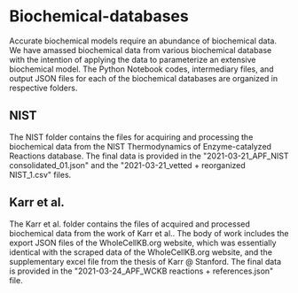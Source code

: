 # Biochemical-databases
Accurate biochemical models require an abundance of biochemical data. We have amassed biochemical data from various biochemical database with the intention of applying the data to parameterize an extensive biochemical model. The Python Notebook codes, intermediary files, and output JSON files for each of the biochemical databases are organized in respective folders.

## NIST
The NIST folder contains the files for acquiring and processing the biochemical data from the NIST Thermodynamics of Enzyme-catalyzed Reactions database. The final data is provided in the "2021-03-21_APF_NIST consolidated_01.json" and the "2021-03-21_vetted + reorganized NIST_1.csv" files.

## Karr et al.
The Karr et al. folder contains the files of acquired and processed biochemical data from the work of Karr et al.. The body of work includes the export JSON files of the WholeCellKB.org website, which was essentially identical with the scraped data of the WholeCellKB.org website, and the supplementary excel file from the thesis of Karr @ Stanford. The final data is provided in the "2021-03-24_APF_WCKB reactions + references.json" file. 
